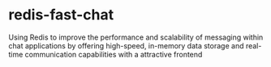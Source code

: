 # redis-fast-chat
Using Redis to improve the performance and scalability of messaging within chat applications by offering high-speed, in-memory data storage and real-time communication capabilities with a attractive frontend
